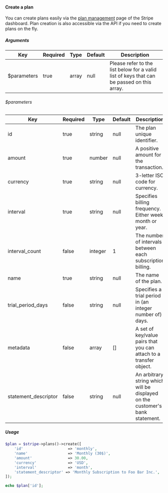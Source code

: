 #### Create a plan

You can create plans easily via the [plan management](https://dashboard.stripe.com/plans) page of the Stripe dashboard. Plan creation is also accessible via the API if you need to create plans on the fly.

##### Arguments

<table>
    <thead>
        <th>Key</th>
        <th>Required</th>
        <th>Type</th>
        <th>Default</th>
        <th>Description</th>
    </thead>
    <tbody>
        <tr>
            <td>$parameters</td>
            <td>true</td>
            <td>array</td>
            <td>null</td>
            <td>Please refer to the list below for a valid list of keys that can be passed on this array.</td>
        </tr>
    </tbody>
</table>

###### $parameters

<table>
    <thead>
        <th>Key</th>
        <th>Required</th>
        <th>Type</th>
        <th>Default</th>
        <th>Description</th>
    </thead>
    <tbody>
        <tr>
            <td>id</td>
            <td>true</td>
            <td>string</td>
            <td>null</td>
            <td>The plan unique identifier.</td>
        </tr>
        <tr>
            <td>amount</td>
            <td>true</td>
            <td>number</td>
            <td>null</td>
            <td>A positive amount for the transaction.</td>
        </tr>
        <tr>
            <td>currency</td>
            <td>true</td>
            <td>string</td>
            <td>null</td>
            <td>3-letter ISO code for currency.</td>
        </tr>
        <tr>
            <td>interval</td>
            <td>true</td>
            <td>string</td>
            <td>null</td>
            <td>Specifies billing frequency. Either week, month or year.</td>
        </tr>
        <tr>
            <td>interval_count</td>
            <td>false</td>
            <td>integer</td>
            <td>1</td>
            <td>The number of intervals between each subscription billing.</td>
        </tr>
        <tr>
            <td>name</td>
            <td>true</td>
            <td>string</td>
            <td>null</td>
            <td>The name of the plan.</td>
        </tr>
        <tr>
            <td>trial_period_days</td>
            <td>false</td>
            <td>string</td>
            <td>null</td>
            <td>Specifies a trial period in (an integer number of) days.</td>
        </tr>
        <tr>
            <td>metadata</td>
            <td>false</td>
            <td>array</td>
            <td>[]</td>
            <td>A set of key/value pairs that you can attach to a transfer object.</td>
        </tr>
        <tr>
            <td>statement_descriptor</td>
            <td>false</td>
            <td>string</td>
            <td>null</td>
            <td>An arbitrary string which will be displayed on the customer's bank statement.</td>
        </tr>
    </tbody>
</table>

##### Usage

```php
$plan = $stripe->plans()->create([
    'id'                    => 'monthly',
    'name'                  => 'Monthly (30$)',
    'amount'                => 30.00,
    'currency'              => 'USD',
    'interval'              => 'month',
    'statement_descriptor' => 'Monthly Subscription to Foo Bar Inc.',
]);

echo $plan['id'];
```
